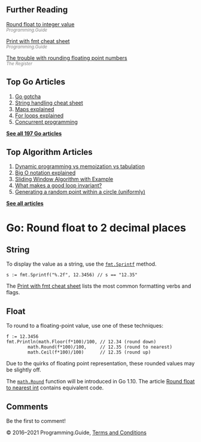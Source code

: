 <span class="underline"></span>

<span class="underline"></span>

## Further Reading

[Round float to integer value](round-float-to-int.html)  
<span style="color: grey; font-style: italic; font-size: smaller">Programming.Guide</span>

[Print with fmt cheat sheet](fmt-printf-reference-cheat-sheet.html)  
<span style="color: grey; font-style: italic; font-size: smaller">Programming.Guide</span>

[The trouble with rounding floating point numbers](https://www.theregister.co.uk/2006/08/12/floating_point_approximation/)  
<span style="color: grey; font-style: italic; font-size: smaller">The Register</span>

## Top Go Articles

1.  [Go gotcha](go-gotcha.html)
2.  [String handling cheat sheet](string-functions-reference-cheat-sheet.html)
3.  [Maps explained](maps-explained.html)
4.  [For loops explained](for-loop.html)
5.  [Concurrent programming](go-concurrency-tutorial.html)

[**See all 197 Go articles**](index.html)

<span class="underline"></span>

## Top Algorithm Articles

1.  [Dynamic programming vs memoization vs tabulation](../dynamic-programming-vs-memoization-vs-tabulation.html)
2.  [Big O notation explained](../big-o-notation-explained.html)
3.  [Sliding Window Algorithm with Example](../sliding-window-example.html)
4.  [What makes a good loop invariant?](../what-makes-a-good-loop-invariant.html)
5.  [Generating a random point within a circle (uniformly)](../random-point-within-circle.html)

[**See all articles**](../index.html)

# Go: Round float to 2 decimal places

## String

To display the value as a string, use the [`fmt.Sprintf`](https://golang.org/pkg/fmt/#Sprintf) method.

    s := fmt.Sprintf("%.2f", 12.3456) // s == "12.35"

The [Print with fmt cheat sheet](fmt-printf-reference-cheat-sheet.html) lists the most common formatting verbs and flags.

## Float

To round to a floating-point value, use one of these techniques:

    f := 12.3456
    fmt.Println(math.Floor(f*100)/100, // 12.34 (round down)
            math.Round(f*100)/100,     // 12.35 (round to nearest)
            math.Ceil(f*100)/100)      // 12.35 (round up)

Due to the quirks of floating point representation, these rounded values may be slightly off.

The [`math.Round`](https://tip.golang.org/pkg/math/#Round) function will be introduced in Go 1.10. The article [Round float to nearest int](round-float-to-int.html) contains equivalent code.

## Comments

Be the first to comment!

© 2016–2021 Programming.Guide, [Terms and Conditions](../terms-and-conditions.html)

